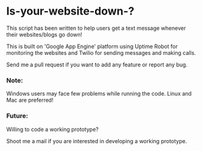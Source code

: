 Is-your-website-down-?
====================
This script has been written to help users get a text message whenever their websites/blogs go down!


This is built on 'Google App Engine' platform using Uptime Robot for monitoring the websites and Twilio for sending messages and making calls.

Send me a pull request if you want to add any feature or report any bug.


<h3>Note:</h3>

Windows users may face few problems while running the code. Linux and Mac are preferred!

<h3>Future: </h3>

Willing to code a working prototype?

Shoot me a mail if you are interested in developing a working prototype.
